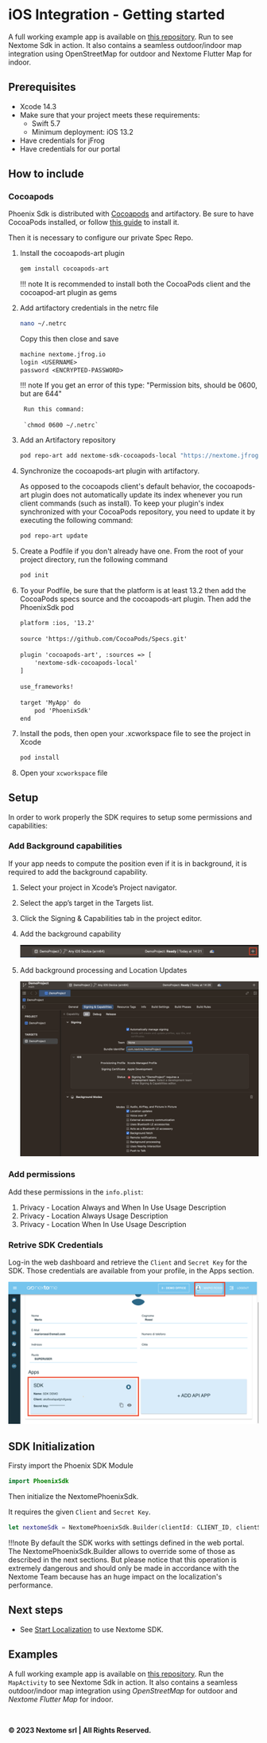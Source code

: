 # iOS Integration - Getting started

A full working example app is available on [this repository](https://github.com/Nextome/nextome-phoenix-iOS-whitelabel). Run to see Nextome Sdk in action. It also contains a seamless outdoor/indoor map integration using OpenStreetMap for outdoor and Nextome Flutter Map for indoor.

## Prerequisites

- Xcode 14.3
- Make sure that your project meets these requirements: 
    - Swift 5.7
    - Minimum deployment: iOS 13.2
- Have credentials for jFrog
- Have credentials for our portal

## How to include

### Cocoapods

Phoenix Sdk is distributed with [Cocoapods](https://guides.cocoapods.org/) and artifactory. Be sure to have CocoaPods installed, or follow [this guide](https://guides.cocoapods.org/using/getting-started.html) to install it.

Then it is necessary to configure our private Spec Repo.

1. Install the cocoapods-art plugin
    ``` bash 
    gem install cocoapods-art
    ```

    !!! note
        It is recommended to install both the CocoaPods client and the cocoapod-art plugin as gems

2. Add artifactory credentials  in the netrc file

    ``` bash 
    nano ~/.netrc
    ```
    Copy this then close and save

    ```
    machine nextome.jfrog.io
    login <USERNAME>
    password <ENCRYPTED-PASSWORD>
    ```


    !!! note
        If you get an error of this type: "Permission bits, should be 0600, but are 644"
        
        Run this command: 

        `chmod 0600 ~/.netrc`
     

3. Add an Artifactory repository
    ``` bash 
    pod repo-art add nextome-sdk-cocoapods-local "https://nextome.jfrog.io/artifactory/api/pods/nextome-sdk-cocoapods-local"
    ```

4. Synchronize the cocoapods-art plugin with artifactory.

    As opposed to the cocoapods client's default behavior, the cocoapods-art plugin does not automatically update its index whenever you run client commands (such as install). To keep your plugin's index synchronized with your CocoaPods repository, you need to update it by executing the following command:

    ```bash
    pod repo-art update
    ```

5. Create a Podfile if you don't already have one. From the root of your project directory, run the following command

    ```bash
    pod init
    ```

6. To your Podfile, be sure that the platform is at least 13.2 then add the CocoaPods specs source and the cocoapods-art plugin. Then add the PhoenixSdk pod

    ```
    platform :ios, '13.2'

    source 'https://github.com/CocoaPods/Specs.git'

    plugin 'cocoapods-art', :sources => [
        'nextome-sdk-cocoapods-local'
    ]

    use_frameworks!

    target 'MyApp' do
        pod 'PhoenixSdk'
    end
    ```

7. Install the pods, then open your .xcworkspace file to see the project in Xcode

    ```bash
    pod install
    ```

8. Open your `xcworkspace` file


## Setup

In order to work properly the SDK requires to setup some permissions and capabilities:

### Add Background capabilities
If your app needs to compute the position even if it is in background, it is required to add the background capability.

1. Select your project in Xcode’s Project navigator.
2. Select the app’s target in the Targets list.
3. Click the Signing & Capabilities tab in the project editor.
4. Add the background capability

    ![Add Capability](../../assets/addCapabilities.png)

5. Add background processing and Location Updates

    ![Background capability](../../assets/backroundCapability.png)

 
### Add permissions

Add these permissions in the `info.plist`:

1. Privacy - Location Always and When In Use Usage Description
2. Privacy - Location Always Usage Description
3. Privacy - Location When In Use Usage Description

### Retrive SDK Credentials
Log-in the web dashboard and retrieve the `Client` and `Secret Key` for the SDK.
Those credentials are available from your profile, in the Apps section. 

![Retrieve SDK Credentials](../../assets/sdk_key.png)

## SDK Initialization
Firsty import the Phoenix SDK Module
```swift
import PhoenixSdk
```

Then initialize the NextomePhoenixSdk.

It requires the given `Client` and `Secret Key`.

```swift
let nextomeSdk = NextomePhoenixSdk.Builder(clientId: CLIENT_ID, clientSecret: CLIENT_SECRET).build()
```

!!!note
    By default the SDK works with settings defined in the web portal.
    The NextomePhoenixSdk.Builder allows to override some of those as described in the next sections.
    But please notice that this operation is extremely dangerous and should only be made in accordance with the Nextome Team because has an huge impact on the localization's performance.

## Next steps
- See [Start Localization](../start-localization.md) to use Nextome SDK.

## Examples
A full working example app is available on [this repository](https://github.com/Nextome/nextome-phoenix-android-whitelabel).
Run the `MapActivity` to see Nextome Sdk in action. It also contains a seamless outdoor/indoor map integration using *OpenStreetMap* for outdoor and *Nextome Flutter Map* for indoor.


<br>

**© 2023 Nextome srl | All Rights Reserved.**